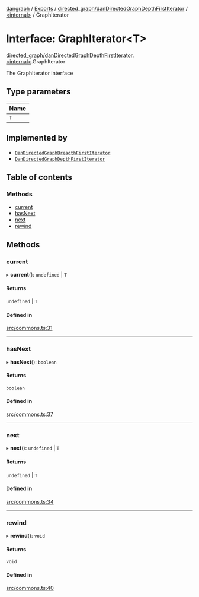 [dangraph](../README.md) / [Exports](../modules.md) / [directed\_graph/danDirectedGraphDepthFirstIterator](../modules/directed_graph_danDirectedGraphDepthFirstIterator.md) / [\<internal\>](../modules/directed_graph_danDirectedGraphDepthFirstIterator._internal_.md) / GraphIterator

# Interface: GraphIterator\<T\>

[directed\_graph/danDirectedGraphDepthFirstIterator](../modules/directed_graph_danDirectedGraphDepthFirstIterator.md).[\<internal\>](../modules/directed_graph_danDirectedGraphDepthFirstIterator._internal_.md).GraphIterator

The GraphIterator interface

## Type parameters

| Name |
| :------ |
| `T` |

## Implemented by

- [`DanDirectedGraphBreadthFirstIterator`](../classes/directed_graph_danDirectedGraphBreadthFirstIterator.DanDirectedGraphBreadthFirstIterator.md)
- [`DanDirectedGraphDepthFirstIterator`](../classes/directed_graph_danDirectedGraphDepthFirstIterator.DanDirectedGraphDepthFirstIterator.md)

## Table of contents

### Methods

- [current](directed_graph_danDirectedGraphDepthFirstIterator._internal_.GraphIterator.md#current)
- [hasNext](directed_graph_danDirectedGraphDepthFirstIterator._internal_.GraphIterator.md#hasnext)
- [next](directed_graph_danDirectedGraphDepthFirstIterator._internal_.GraphIterator.md#next)
- [rewind](directed_graph_danDirectedGraphDepthFirstIterator._internal_.GraphIterator.md#rewind)

## Methods

### current

▸ **current**(): `undefined` \| `T`

#### Returns

`undefined` \| `T`

#### Defined in

[src/commons.ts:31](https://github.com/evildead/DanGraph/blob/355b956/src/commons.ts#L31)

___

### hasNext

▸ **hasNext**(): `boolean`

#### Returns

`boolean`

#### Defined in

[src/commons.ts:37](https://github.com/evildead/DanGraph/blob/355b956/src/commons.ts#L37)

___

### next

▸ **next**(): `undefined` \| `T`

#### Returns

`undefined` \| `T`

#### Defined in

[src/commons.ts:34](https://github.com/evildead/DanGraph/blob/355b956/src/commons.ts#L34)

___

### rewind

▸ **rewind**(): `void`

#### Returns

`void`

#### Defined in

[src/commons.ts:40](https://github.com/evildead/DanGraph/blob/355b956/src/commons.ts#L40)
